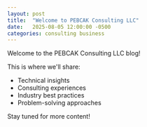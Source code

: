 ```yaml
---
layout: post
title:  "Welcome to PEBCAK Consulting LLC"
date:   2025-08-05 12:00:00 -0500
categories: consulting business
---
```


Welcome to the PEBCAK Consulting LLC blog!

This is where we'll share:

- Technical insights
- Consulting experiences  
- Industry best practices
- Problem-solving approaches

Stay tuned for more content!
